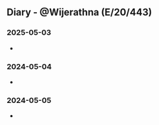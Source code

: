 ## Diary - @Wijerathna (E/20/443)  
### 2025-05-03  
- 

### 2024-05-04  
-  

### 2024-05-05  
-  
